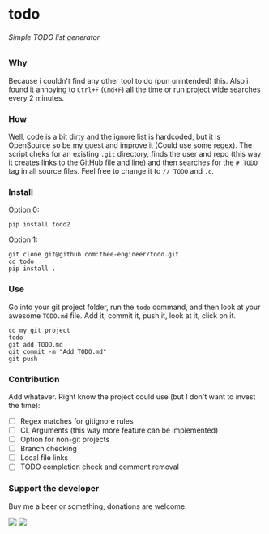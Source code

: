 todo
========
###### Simple TODO list generator

### Why
Because i couldn't find any other tool to do (pun unintended) this. Also i
found it annoying to `Ctrl+F` (`Cmd+F`) all the time or run project wide
searches every 2 minutes.

### How
Well, code is a bit dirty and the ignore list is hardcoded, but it is
OpenSource so be my guest and improve it (Could use some regex). The script
cheks for an existing `.git` directory, finds the user and repo (this way it 
creates links to the GitHub file and line) and then searches for the `# TODO`
tag in all source files. Feel free to change it to `// TODO` and `.c`.

### Install
Option 0:
```
pip install todo2
```

Option 1:
```
git clone git@github.com:thee-engineer/todo.git
cd todo
pip install .
```

### Use
Go into your git project folder, run the `todo` command, and then look at your
awesome `TODO.md` file. Add it, commit it, push it, look at it, click on it.
```
cd my_git_project
todo
git add TODO.md
git commit -m "Add TODO.md"
git push
```


### Contribution
Add whatever. Right know the project could use (but I don't want to invest
the time):
- [ ] Regex matches for gitignore rules
- [ ] CL Arguments (this way more feature can be implemented)
- [ ] Option for non-git projects
- [ ] Branch checking
- [ ] Local file links
- [ ] TODO completion check and comment removal

### Support the developer
Buy me a beer or something, donations are welcome.

![](https://img.shields.io/badge/Bitcoin-14xkoFmGcHDaaSbqiVd5fw3FREQeditJ5L-yellow.svg)
[![](https://img.shields.io/badge/Patreon-theeengineer-orange.svg)](https://www.patreon.com/theeengineer)
